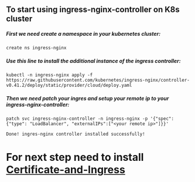 ## To start using ingress-nginx-controller on K8s cluster

##### First we need create a namespace in your kubernetes cluster:
```
create ns ingress-nginx
```

##### Use this line to install the additional instance of the ingress controller:
```
kubectl -n ingress-nginx apply -f https://raw.githubusercontent.com/kubernetes/ingress-nginx/controller-v0.41.2/deploy/static/provider/cloud/deploy.yaml
```


##### Then we need patch your ingres and setup your remote ip to your ingress-nginx-controller:
```
patch svc ingress-nginx-controller -n ingress-nginx -p '{"spec": {"type": "LoadBalancer", "externalIPs":["<your remote ip>"]}}'
```



`Done! ingres-nginx controller installed successfully!`

# For next step need to install [Certificate-and-Ingress] 

[Certificate-and-Ingress]: https://github.com/greatspoke/kubernetes/blob/master/docs/Install-certificate-and-ingress.md